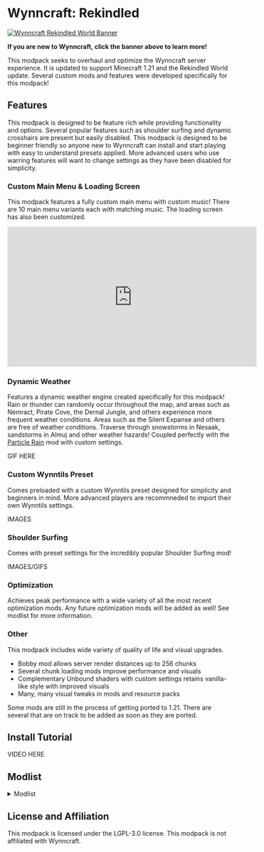 # Wynncraft: Rekindled
[![Wynncraft Rekindled World Banner][1]][2]

[1]: https://cdn.modrinth.com/data/cached_images/838a9c58769a06b79203a2687415f2e15a856139.webp
[2]:  http://wynncraft.com "Redirect to homepage"

**If you are new to Wynncraft, click the banner above to learn more!**

This modpack seeks to overhaul and optimize the Wynncraft server experience. It is updated to support Minecraft 1.21 and the Rekindled World update. Several custom mods and features were developed specifically for this modpack!

## Features

This modpack is designed to be feature rich while providing functionality and options. Several popular features such as shoulder surfing and dynamic crosshairs are present but easily disabled. This modpack is designed to be beginner friendly so anyone new to Wynncraft can install and start playing with easy to understand presets applied. More advanced users who use warring features will want to change settings as they have been disabled for simplicity.
 
### Custom Main Menu & Loading Screen

This modpack features a fully custom main menu with custom music! There are 10 main menu variants each with matching music. The loading screen has also been customized.

<iframe width="560" height="315" src="https://www.youtube-nocookie.com/embed/KP6yD7GRyTk" title="YouTube video player" frameborder="0" allow="accelerometer; autoplay; clipboard-write; encrypted-media; gyroscope; picture-in-picture; web-share" allowfullscreen></iframe>
 
### Dynamic Weather

Features a dynamic weather engine created specifically for this modpack! Rain or thunder can randomly occur throughout the map, and areas such as Nemract, Pirate Cove, the Dernal Jungle, and others experience more frequent weather conditions. Areas such as the Silent Expanse and others are free of weather conditions. Traverse through snowstorms in Nesaak, sandstorms in Almuj and other weather hazards! Coupled perfectly with the [Particle Rain](https://modrinth.com/mod/particle-rain) mod with custom settings.

GIF HERE

### Custom Wynntils Preset

Comes preloaded with a custom Wynntils preset designed for simplicity and beginners in mind. More advanced players are recommneded to import their own Wynntils settings.

IMAGES

### Shoulder Surfing

Comes with preset settings for the incredibly popular Shoulder Surfing mod!

IMAGES/GIFS

### Optimization

Achieves peak performance with a wide variety of all the most recent optimization mods. Any future optimization mods will be added as well! See modlist for more information.

### Other

This modpack includes wide variety of quality of life and visual upgrades.
- Bobby mod allows server render distances up to 256 chunks
- Several chunk loading mods improve performance and visuals
- Complementary Unbound shaders with custom settings retains vanilla-like style with improved visuals
- Many, many visual tweaks in mods and resource packs

Some mods are still in the process of getting ported to 1.21. There are several that are on track to be added as soon as they are ported.

## Install Tutorial

VIDEO HERE

## Modlist


<details>
<summary>Modlist</summary>

test
test
test

</details>

## License and Affiliation
This modpack is licensed under the LGPL-3.0 license. This modpack is not affiliated with Wynncraft.
